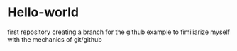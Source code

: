 # Hello-world
first repository 
creating a branch for the github example to fimiliarize myself with the mechanics of git/github
